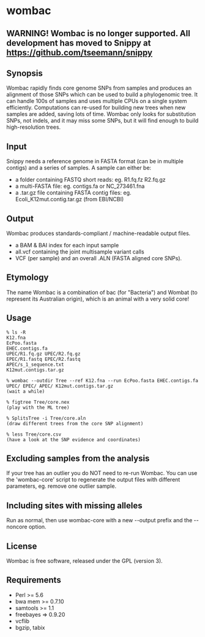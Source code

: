 # wombac

## **WARNING!** Wombac is no longer supported. All development has moved to Snippy at https://github.com/tseemann/snippy

## Synopsis

Wombac rapidly finds core genome SNPs from samples and produces an alignment of those SNPs which can be used to build a phylogenomic tree. It can handle 100s of samples and uses multiple CPUs on a single system efficiently. Computations can re-used for building new trees when new samples are added, saving lots of time. Wombac only looks for substitution SNPs, not indels, and it may miss some SNPs, but it will find enough to build high-resolution trees.

## Input

Snippy needs a reference genome in FASTA format (can be in multiple contigs) and a series of samples. A sample can either be:

* a folder containing FASTQ short reads: eg. R1.fq.fz R2.fq.gz
* a multi-FASTA file: eg. contigs.fa or NC_273461.fna
* a .tar.gz file containing FASTA contig files: eg. Ecoli_K12mut.contig.tar.gz (from EBI/NCBI)

## Output

Wombac produces standards-compliant / machine-readable output files.

* a BAM & BAI index for each input sample
* all.vcf containing the joint multisample variant calls
* VCF (per sample) and an overall .ALN (FASTA aligned core SNPs).


## Etymology

The name Wombac is a combination of bac (for "Bacteria") and Wombat (to represent its Australian origin), which is an animal with a very solid core!

## Usage

```
% ls -R
K12.fna 
EcPoo.fasta 
EHEC.contigs.fa 
UPEC/R1.fq.gz UPEC/R2.fq.gz
EPEC/R1.fastq EPEC/R2.fastq
APEC/s_1_sequence.txt
K12mut.contigs.tar.gz

% wombac --outdir Tree --ref K12.fna --run EcPoo.fasta EHEC.contigs.fa UPEC/ EPEC/ APEC/ K12mut.contigs.tar.gz
(wait a while)

% figtree Tree/core.nex
(play with the ML tree)

% SplitsTree -i Tree/core.aln
(draw different trees from the core SNP alignment)

% less Tree/core.csv
(have a look at the SNP evidence and coordinates)
```

## Excluding samples from the analysis

If your tree has an outlier you do NOT need to re-run Wombac. You can use the 'wombac-core' script to regenerate the output files with different parameters, eg. remove one outlier sample.

## Including sites with missing alleles

Run as normal, then use wombac-core with a new --output prefix and the --noncore option.

## License

Wombac is free software, released under the GPL (version 3).

## Requirements

* Perl >= 5.6
* bwa mem >= 0.7.10
* samtools >= 1.1 
* freebayes => 0.9.20
* vcflib 
* bgzip, tabix
